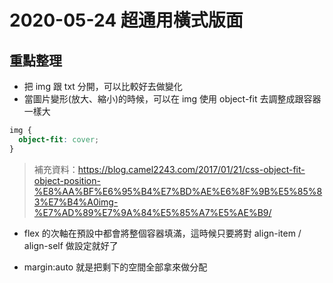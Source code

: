 # 2020-05-24 超通用橫式版面

## 重點整理

- 把 img 跟 txt 分開，可以比較好去做變化
- 當圖片變形(放大、縮小)的時候，可以在 img 使用 object-fit 去調整成跟容器一樣大

```css
img {
  object-fit: cover;
}
```

> 補充資料：https://blog.camel2243.com/2017/01/21/css-object-fit-object-position-%E8%AA%BF%E6%95%B4%E7%BD%AE%E6%8F%9B%E5%85%83%E7%B4%A0img-%E7%AD%89%E7%9A%84%E5%85%A7%E5%AE%B9/

- flex 的次軸在預設中都會將整個容器填滿，這時候只要將對 align-item / align-self 做設定就好了

- margin:auto 就是把剩下的空間全部拿來做分配
